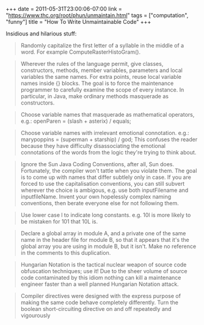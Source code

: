 +++
date = 2011-05-31T23:00:06-07:00
link = "https://www.thc.org/root/phun/unmaintain.html"
tags = ["computation", "funny"]
title = "How To Write Unmaintainable Code"
+++

Insidious and hilarious stuff:

>Randomly capitalize the first letter of a syllable in the middle of a word. For example ComputeRasterHistoGram().

>Wherever the rules of the language permit, give classes, constructors, methods, member variables, parameters and local variables the same names. For extra points, reuse local variable names inside {} blocks. The goal is to force the maintenance programmer to carefully examine the scope of every instance. In particular, in Java, make ordinary methods masquerade as constructors.

>Choose variable names that masquerade as mathematical operators, e.g.:
>openParen = (slash + asterix) / equals;

>Choose variable names with irrelevant emotional connotation. e.g.:
>marypoppins = (superman + starship) / god;
>This confuses the reader because they have difficulty disassociating the emotional connotations of the words from the logic they're trying to think about.

>Ignore the Sun Java Coding Conventions, after all, Sun does. Fortunately, the compiler won't tattle when you violate them. The goal is to come up with names that differ subtlely only in case. If you are forced to use the capitalisation conventions, you can still subvert wherever the choice is ambigous, e.g. use both inputFilename and inputfileName. Invent your own hopelessly complex naming conventions, then berate everyone else for not following them.

>Use lower case l to indicate long constants. e.g. 10l is more likely to be mistaken for 101 that 10L is.

>Declare a global array in module A, and a private one of the same name in the header file for module B, so that it appears that it's the global array you are using in module B, but it isn't. Make no reference in the comments to this duplication.

>Hungarian Notation is the tactical nuclear weapon of source code obfuscation techniques; use it! Due to the sheer volume of source code contaminated by this idiom nothing can kill a maintenance engineer faster than a well planned Hungarian Notation attack.

>Compiler directives were designed with the express purpose of making the same code behave completely differently. Turn the boolean short-circuiting directive on and off repeatedly and vigourously
